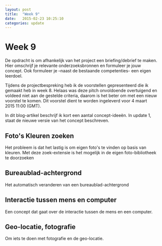 ```yaml
---
layout: post
title:  "Week 9"
date:   2015-02-23 10:25:10
categories: update
---
```


# Week 9

De opdracht is om afhankelijk van het project een briefing/debrief te maken. Hier omschrijf je relevante onderzoeksbronnen en formuleer je jouw concept. Ook formuleer je –naast de bestaande competenties- een eigen leerdoel.

Tijdens de projectbespreking  heb ik de voorstellen gepresenteerd die ik gemaakt heb in week 8. Helaas was deze pitch onvoldoende overtuigend en voldeed niet aan de gestelde criteria, daarom is het beter om met een nieuw voorstel te komen. Dit voorstel dient te worden ingeleverd voor 4 maart 2015 11:00 (GMT). 

In dit blog-artikel beschrijf ik kort een aantal concept-ideeën. In update 1, staat de nieuwe versie van het concept beschreven.

## Foto's Kleuren zoeken

Het probleem is dat het lastig is om eigen foto's te vinden op basis van kleuren. Met deze zoek-extensie is het mogelijk in de eigen foto-bibliotheek te doorzoeken
 
## Bureaublad-achtergrond
Het automatisch veranderen van een bureaublad-achtergrond

## Interactie tussen mens en computer
Een concept dat gaat over de interactie tussen de mens en een computer.

## Geo-locatie, fotografie
Om iets te doen met fotografie en de geo-locatie.



